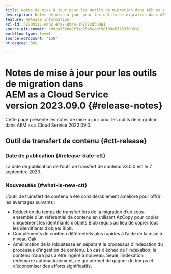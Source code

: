```yaml
---
title: Notes de mise à jour pour les outils de migration dans AEM as a Cloud Service version 2023.09.0
description: Notes de mise à jour pour les outils de migration dans AEM as a Cloud Service version 2022.09.0
feature: Release Information
exl-id: 52709511-eab2-47a7-8bea-1b707cd568a1
source-git-commit: c89ca7320d8f31d2545cadf98f39e577337b8918
workflow-type: tm+mt
source-wordcount: '150'
ht-degree: 38%

---
```


# Notes de mise à jour pour les outils de migration dans AEM as a Cloud Service version 2023.09.0 {#release-notes}

Cette page présente les notes de mise à jour pour les outils de migration dans AEM as a Cloud Service 2022.09.0.

## Outil de transfert de contenu {#ctt-release}

### Date de publication {#release-date-ctt}

La date de publication de l’outil de transfert de contenu v3.0.0 est le 7 septembre 2023.

### Nouveautés {#what-is-new-ctt}

L’outil de transfert de contenu a été considérablement amélioré pour offrir les avantages suivants :
* Réduction du temps de transfert lors de la migration d’un sous-ensemble d’un référentiel de contenu en utilisant AzCopy pour copier uniquement les identifiants d’objets Blob requis au lieu de copier tous les identifiants d’objets Blob.
* Compléments de contenu différentiels plus rapides à l’aide de la mise à niveau Oak
* Amélioration de la robustesse en séparant le processus d’indexation du processus d’ingestion de contenu. En cas d’échec de l’indexation, le contenu n’aura pas à être ingéré à nouveau. Seule l’indexation redémarre automatiquement, ce qui permet de gagner du temps et d’économiser des efforts significatifs.
